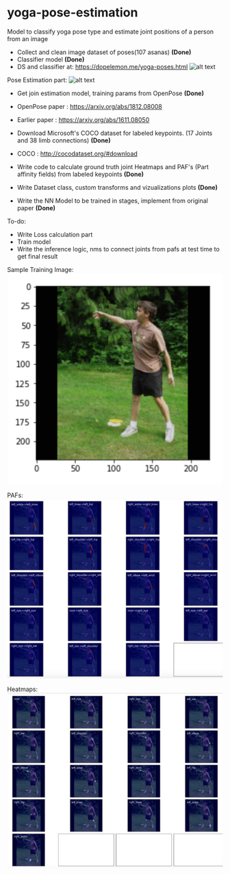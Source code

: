 # yoga-pose-estimation
Model to classify yoga pose type and estimate joint positions of a person from an image

- Collect and clean image dataset of poses(107 asanas) <b>(Done)</b>
- Classifier model <b>(Done)</b>
- DS and classifier at: https://dopelemon.me/yoga-poses.html
![alt text](https://dopelemon.me/images/yoga-poses/pose-sample.png)


Pose Estimation part:
![alt text](http://cocodataset.org/images/keypoints-splash-big.png)
- Get join estimation model, training params from OpenPose <b>(Done)</b>
- OpenPose paper : https://arxiv.org/abs/1812.08008
- Earlier paper : https://arxiv.org/abs/1611.08050

- Download Microsoft's COCO dataset for labeled keypoints. (17 Joints and 38 limb connections) <b>(Done)</b>
- COCO : http://cocodataset.org/#download 
- Write code to calculate ground truth joint Heatmaps and PAF's (Part affinity fields) from labeled keypoints <b>(Done)</b>
- Write Dataset class, custom transforms and vizualizations plots <b>(Done)</b>
- Write the NN Model to be trained in stages, implement from original paper <b>(Done)</b>

To-do:
- Write Loss calculation part
- Train model 
- Write the inference logic, nms to connect joints from pafs at test time to get final result

Sample Training Image:
![alt text](https://github.com/DhruvJawalkar/yoga-pose-estimation/blob/master/COCO/sample-trn-img.png)

PAFs:
![alt text](https://github.com/DhruvJawalkar/yoga-pose-estimation/blob/master/COCO/trn-img-paf-vectors.png)

Heatmaps:
![alt text](https://github.com/DhruvJawalkar/yoga-pose-estimation/blob/master/COCO/trn-img-heatmaps.png)
